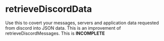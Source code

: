 # retrieveDiscordData
Use this to covert your messages, servers and application data requested from discord into JSON data.
This is an improvement of retrieveDiscordMessages.
This is **INCOMPLETE**
